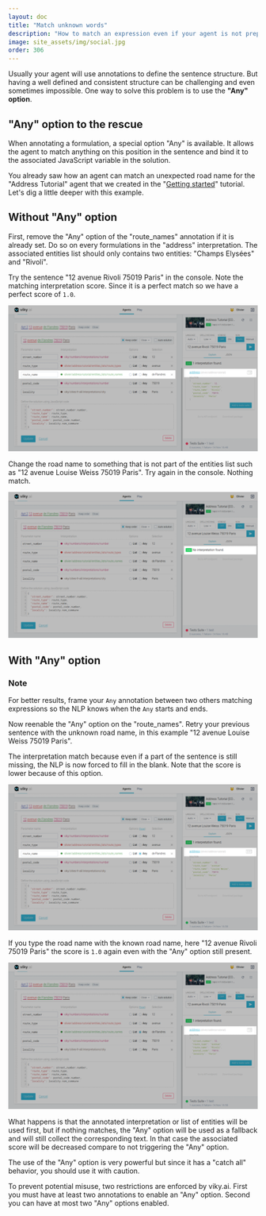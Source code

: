 ```yaml
---
layout: doc
title: "Match unknown words"
description: "How to match an expression even if your agent is not prepared for it."
image: site_assets/img/social.jpg
order: 306
---
```


Usually your agent will use annotations to define the sentence structure. But having a well defined and consistent structure can be challenging and even sometimes impossible. One way to solve this problem is to use the **"Any" option**.

## "Any" option to the rescue

When annotating a formulation, a special option "Any" is available. It allows the agent to match anything on this position in the sentence and bind it to the associated JavaScript variable in the solution.

You already saw how an agent can match an unexpected road name for the "Address Tutorial" agent that we created in the "[Getting started](/doc/tutorials/getting-started-part-3/#route-name)" tutorial. Let's dig a little deeper with this example.


## Without "Any" option

First, remove the "Any" option of the "route_names" annotation if it is already set. Do so on every formulations in the "address" interpretation. The associated entities list should only contains two entities: "Champs Elysées" and  "Rivoli".

Try the sentence "12 avenue Rivoli 75019 Paris" in the console. Note the matching interpretation score. Since it is a perfect match so we have a perfect score of `1.0`.

![Console perfect match](img/01_no_any_perfect_match.png "Perfect match on an expected sentence")

Change the road name to something that is not part of the entities list such as "12 avenue Louise Weiss 75019 Paris". Try again in the console. Nothing match.

![Console nothing match](img/02_no_any_no_match.png "Nothing match because of unexpected road name")


## With "Any" option

<aside class="note">
  <h3>Note</h3>
  <p>
    For better results, frame your <code>Any</code> annotation between two others matching expressions so the NLP knows when the <code>Any</code> starts and ends.
  </p>
</aside>

Now reenable the "Any" option on the "route_names". Retry your previous sentence with the unknown road name, in this example "12 avenue Louise Weiss 75019 Paris".

The interpretation match because even if a part of the sentence is still missing, the NLP is now forced to fill in the blank. Note that the score is lower because of this option.

![Console any match](img/03_any_partial_match.png "One match thanks to the 'any' option despite unexpected road name")

If you type the road name with the known road name, here "12 avenue Rivoli 75019 Paris" the score is `1.0` again even with the "Any" option still present.

![Console any perfect match](img/04_any_perfect_match.png "Perfect match on expected road name even with the 'any' option")

What happens is that the annotated interpretation or list of entities will be used first, but if nothing matches, the "Any" option will be used as a fallback and will still collect the corresponding text. In that case the associated score will be decreased compare to not triggering the "Any" option.

<aside class="warning">
  <p>
    The use of the "Any" option is very powerful but since it has a "catch all" behavior, you should use it with caution.
  </p>
  <p>
    To prevent potential misuse, two restrictions are enforced by viky.ai. First you must have at least two annotations to enable an "Any" option. Second you can have at most two "Any" options enabled.
  </p>
</aside>

